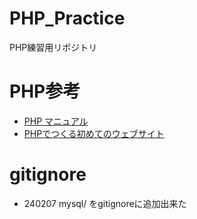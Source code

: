 # PHP_Practice
PHP練習用リポジトリ

# PHP参考

- [PHP マニュアル](https://www.php.net/manual/ja/index.php)
- [PHPでつくる初めてのウェブサイト](https://www.youtube.com/watch?v=DtYptd_OAu4)

# gitignore

- 240207 mysql/ をgitignoreに追加出来た